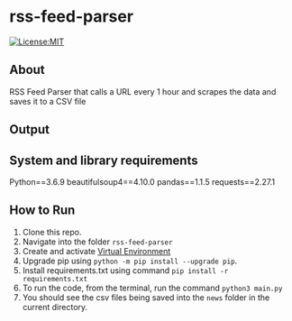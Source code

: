# rss-feed-parser

[![License:MIT](https://img.shields.io/badge/License-MIT-green.svg)](https://github.com/nalindas9/object-detection/blob/master/LICENSE)

## About
RSS Feed Parser that calls a URL every 1 hour and scrapes the data and saves it to a CSV file

## Output



## System and library requirements

Python==3.6.9
beautifulsoup4==4.10.0
pandas==1.1.5
requests==2.27.1

## How to Run
1. Clone this repo. <br>
2. Navigate into the folder `rss-feed-parser` <br>
3. Create and activate [Virtual Environment](https://docs.python.org/3/library/venv.html) <br>
4. Upgrade pip using `python -m pip install --upgrade pip`.
5. Install requirements.txt using command `pip install -r requirements.txt`
6. To run the code, from the terminal, run the command `python3 main.py` <br>
7. You should see the csv files being saved into the `news` folder in the current directory.



